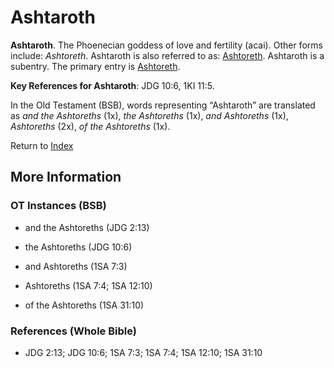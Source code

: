# Ashtaroth
**Ashtaroth**. 
The Phoenecian goddess of love and fertility (acai). 
Other forms include: 
*Ashtoreth*. 
Ashtaroth is also referred to as: 
[Ashtoreth](Ashtoreth.md). 
Ashtaroth is a subentry. The primary entry is 
[Ashtoreth](Ashtoreth.md). 


**Key References for Ashtaroth**: 
JDG 10:6, 1KI 11:5. 


In the Old Testament (BSB), words representing “Ashtaroth” are translated as 
*and the Ashtoreths* (1x), *the Ashtoreths* (1x), *and Ashtoreths* (1x), *Ashtoreths* (2x), *of the Ashtoreths* (1x). 




Return to [Index](00-Index.md)

## More Information

### OT Instances (BSB)

* and the Ashtoreths (JDG 2:13)

* the Ashtoreths (JDG 10:6)

* and Ashtoreths (1SA 7:3)

* Ashtoreths (1SA 7:4; 1SA 12:10)

* of the Ashtoreths (1SA 31:10)



### References (Whole Bible)

* JDG 2:13; JDG 10:6; 1SA 7:3; 1SA 7:4; 1SA 12:10; 1SA 31:10



